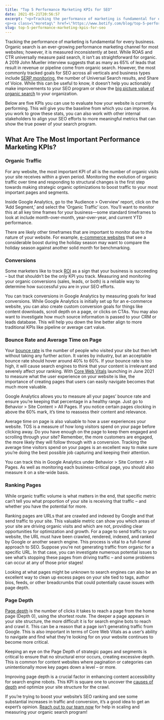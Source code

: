 ```yaml
---
title: "Top 5 Performance Marketing KPIs for SEO"
date: 2021-05-21T20:56:57
excerpt: "<p>Tracking the performance of marketing is fundamental for every business. Organic search is an ever-growing performance marketing channel for most websites; however, it is measured inconsistently at best. While ROAS and CTR universally measure paid search, it isn’t as straightforward for organic. A 2019 John Mueller interview suggests that as many as 65% of leads&hellip; </p>
<p><a class=\"moretag\" href=\"https://www.botify.com/blog/top-5-performance-marketing-kpis-for-seo\">Read the full article</a></p>"
slug: top-5-performance-marketing-kpis-for-seo
---
```



<p>Tracking the performance of marketing is fundamental for every business. Organic search is an ever-growing performance marketing channel for most websites; however, it is measured inconsistently at best. While ROAS and CTR universally measure paid search, it isn’t as straightforward for organic. A 2019 John Mueller interview suggests that as many as 65% of leads that result in revenue or pipeline come from organic search. However, the most commonly tracked goals for SEO across all verticals and business types include <a href="https://www.botify.com/blog/enterprise-seo-keyword-tracking" target="_blank" rel="noreferrer noopener">SERP monitoring</a>, the number of Universal Search results, and Share of Voice. While this can be useful to know, it doesn’t help you actionably make improvements to your SEO program or show the <a href="https://www.botify.com/blog/the-future-of-search">big picture value of organic search</a> to your organization. </p>



<p>Below are five KPIs you can use to evaluate how your website is currently performing. This will give you the baseline from which you can improve. As you work to grow these stats, you can also work with other internal stakeholders to align your SEO efforts to more meaningful metrics that can show the true power of your search program.&nbsp;</p>



<h2 class="wp-block-heading" id="h-what-are-the-most-important-performance-marketing-kpis"><strong>What Are The Most Important Performance Marketing KPIs?</strong></h2>



<h3 class="wp-block-heading" id="h-organic-traffic"><strong>Organic Traffic</strong></h3>



<p>For any website, the most important KPI of all is the number of organic visits your site receives within a given period. Monitoring the evolution of organic traffic over time and responding to structural changes is the first step towards making strategic organic optimizations to boost traffic to your most important pages and segments.&nbsp;</p>



<p>Inside Google Analytics, go to the ‘Audience > Overview’ report, click on the ‘Add Segment,’ and select the ‘Organic Traffic’ icon. You’ll want to monitor this at all key time frames for your business—some standard timeframes to look at include month-over-month, year-over-year, and current YTD performance. </p>



<p>There are likely other timeframes that are important to monitor due to the nature of your website. For example, <a href="https://www.botify.com/blog/how-e-commerce-greenweez-com-prepared-for-the-holiday-season" target="_blank" rel="noreferrer noopener">e-commerce websites</a> that see a considerable boost during the holiday season may want to compare the holiday season against another solid month for benchmarking. </p>



<h3 class="wp-block-heading" id="h-conversions"><strong>Conversions</strong></h3>



<p>Some marketers like to track <a href="https://www.botify.com/blog/the-2021-content-roi-checklist-tania-dworjan-and-jeff-coyle-discuss-seo-roi" target="_blank" rel="noreferrer noopener">ROI</a> as a sign that your business is succeeding &#8211; but that shouldn’t be the only KPI you track. Measuring and monitoring your organic conversions (sales, leads, or both) is a reliable way to determine how successful you are in your SEO efforts.</p>



<p>You can track conversions in Google Analytics by measuring goals for lead conversions. While Google Analytics is initially set up for an e-commerce website, you can also create custom conversion goals for things like content downloads, scroll depth on a page, or clicks on CTAs. You may also want to investigate how much source information is passed to your CRM or leads database. This will help you down the line better align to more traditional KPIs like pipeline or average cart value. </p>



<h3 class="wp-block-heading" id="h-bounce-rate-and-average-time-on-page"><strong>Bounce Rate and Average Time on Page</strong></h3>



<p>Your <a href="https://www.botify.com/blog/do-slow-page-load-times-negatively-impact-how-google-crawls-your-site" target="_blank" rel="noreferrer noopener">bounce rate</a> is the number of people who visited your site but then left without taking any further action. It varies by industry, but an acceptable bounce rate should hover around 40% to 60%. If your bounce rate is too high, it will cause search engines to think that your content is irrelevant and severely affect your ranking. With <a href="https://www.botify.com/blog/what-are-core-web-vitals" target="_blank" rel="noreferrer noopener">Core Web Vitals</a> launching in June 2021 to measure what the user experience on your website is like, the importance of creating pages that users can easily navigate becomes that much more valuable. </p>



<p>Google Analytics allows you to measure all your pages’ bounce rate and ensure you’re keeping that percentage in a healthy range. Just go to Behavior &gt; Site Content &gt; All Pages. If you notice certain pages clocking in above the 60% mark, it’s time to reassess their content and relevance.&nbsp;</p>



<p>Average time on page is also valuable to how a user experiences your website. TOS is a measure of how long visitors spend on your page before clicking away. Do you have enough on the page to keep them engaged and scrolling through your site? Remember, the more customers are engaged, the more likely they will follow through with a conversion. Tracking the average time visitors spend on your pages is an excellent way to make sure you’re doing the best possible job capturing and keeping their attention. </p>



<p>You can track this in Google Analytics under Behavior > Site Content > All Pages. As well as monitoring each business-critical page, you should also measure it on a site-wide basis. </p>



<h3 class="wp-block-heading" id="h-ranking-pages"><strong>Ranking Pages </strong></h3>



<p>While organic traffic volume is what matters in the end, that specific metric can’t tell you what proportion of your site is receiving that traffic – and whether you have the potential for more.</p>



<p>Ranking pages are URLs that are crawled and indexed by Google and that send traffic to your site. This valuable metric can show you which areas of your site are driving organic visits and which are not, providing clear opportunities for optimization and growth. For a page to send traffic to your website, the URL must have been crawled, rendered, indexed, and ranked by Google or another search engine. This process is vital to a full-funnel approach to SEO. Suppose you’re not generating traffic from organic for a specific URL. In that case, you can investigate numerous potential issues to see what’s stopping these pages from driving traffic &#8211; and some problems can occur at any of those prior stages! </p>



<p>Looking at what pages might be unknown to search engines can also be an excellent way to clean up excess pages on your site tied to tags, author bios, feeds, or other breadcrumbs that could potentially cause issues with page depth. </p>



<h3 class="wp-block-heading" id="h-page-depth">Page Depth </h3>



<p><a href="https://www.botify.com/blog/page-click-depth-ranking-factor">Page depth</a> is the number of clicks it takes to reach a page from the home page (Depth 0), using the shortest route. The deeper a page appears in your site structure, the more difficult it is for search engine bots to reach and crawl it. This can be a reason that a page isn’t generating traffic from Google. This is also important in terms of Core Web Vitals as a user’s ability to navigate and find what they’re looking for on your website continues to become more critical. </p>



<p>Keeping an eye on the Page Depth of strategic pages and segments is critical to ensure that no structural error occurs, creating excessive depth. This is common for content websites where pagination or categories can unintentionally move key pages down a level &#8211; or more.&nbsp;</p>



<p>Improving page depth is a crucial factor in enhancing content accessibility for search engine robots. This KPI is square one to uncover the <a href="https://support.botify.com/hc/en-us/articles/360013279400">causes of depth</a> and optimize your site structure for the crawl.</p>



<p>If you’re trying to boost your website’s SEO ranking and see some substantial increases in traffic and conversion, it’s a good idea to get an expert’s opinion. <a href="http://Request Your Demo" target="_blank" rel="noreferrer noopener">Reach out to our team now</a> for help in scaling and measuring your organic search program! </p>
